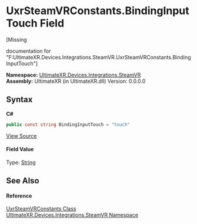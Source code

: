 # UxrSteamVRConstants.BindingInputTouch Field
 

\[Missing <summary> documentation for "F:UltimateXR.Devices.Integrations.SteamVR.UxrSteamVRConstants.BindingInputTouch"\]

**Namespace:**&nbsp;<a href="N_UltimateXR_Devices_Integrations_SteamVR">UltimateXR.Devices.Integrations.SteamVR</a><br />**Assembly:**&nbsp;UltimateXR (in UltimateXR.dll) Version: 0.0.0.0

## Syntax

**C#**<br />
``` C#
public const string BindingInputTouch = "touch"
```

<a href="UltimateXR/Scripts/Devices/Integrations/SteamVR/UxrSteamVRConstants.cs" rel="noopener noreferrer" title="View the source code">View Source</a><br />

#### Field Value
Type: <a href="https://docs.microsoft.com/dotnet/api/system.string" target="_blank" rel="noopener noreferrer">String</a>

## See Also


#### Reference
<a href="T_UltimateXR_Devices_Integrations_SteamVR_UxrSteamVRConstants">UxrSteamVRConstants Class</a><br /><a href="N_UltimateXR_Devices_Integrations_SteamVR">UltimateXR.Devices.Integrations.SteamVR Namespace</a><br />